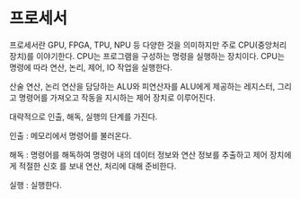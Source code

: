 # 프로세서

프로세서란 GPU, FPGA, TPU, NPU 등 다양한 것을 의미하지만 주로 CPU(중앙처리장치)를 이야기한다.
CPU는 프로그램을 구성하는 명령을 실행하는 장치이다. CPU는 명령에 따라 연산, 논리, 제어, IO 작업을 실행한다.

산술 연산, 논리 연산을 담당하는 ALU와 피연산자를 ALU에게 제공하는 레지스터, 그리고 명령어를 가져오고 작동을 지시하는 제어 장치로 이루어진다.

대략적으로 인출, 해독, 실행의 단계를 가진다.

인출 : 메모리에서 명령어를 불러온다.

해독 : 명령어를 해독하여 명령어 내의 데이터 정보와 연산 정보를 추출하고 제어 장치에게 적절한 신호 를 보내 연산, 처리에 대해 준비한다.

실행 : 실행한다.